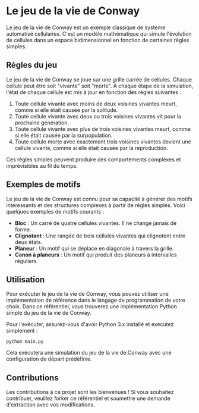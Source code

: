 <body>
	<h1>Le jeu de la vie de Conway</h1>
  <p>Le jeu de la vie de Conway est un exemple classique de système automatisé cellulaires. C'est un modèle mathématique qui simule l'évolution de cellules dans un espace bidimensionnel en fonction de certaines règles simples.</p>

<h2>Règles du jeu</h2>

<p>Le jeu de la vie de Conway se joue sur une grille carrée de cellules. Chaque cellule peut être soit "vivante" soit "morte". À chaque étape de la simulation, l'état de chaque cellule est mis à jour en fonction des règles suivantes :</p>

<ol>
	<li>Toute cellule vivante avec moins de deux voisines vivantes meurt, comme si elle était causée par la solitude.</li>
	<li>Toute cellule vivante avec deux ou trois voisines vivantes vit pour la prochaine génération.</li>
	<li>Toute cellule vivante avec plus de trois voisines vivantes meurt, comme si elle était causée par la surpopulation.</li>
	<li>Toute cellule morte avec exactement trois voisines vivantes devient une cellule vivante, comme si elle était causée par la reproduction.</li>
</ol>

<p>Ces règles simples peuvent produire des comportements complexes et imprévisibles au fil du temps.</p>

<h2>Exemples de motifs</h2>

<p>Le jeu de la vie de Conway est connu pour sa capacité à générer des motifs intéressants et des structures complexes à partir de règles simples. Voici quelques exemples de motifs courants :</p>

<ul>
	<li><strong>Bloc</strong> : Un carré de quatre cellules vivantes. Il ne change jamais de forme.</li>
	<li><strong>Clignotant</strong> : Une rangée de trois cellules vivantes qui clignotent entre deux états.</li>
	<li><strong>Planeur</strong> : Un motif qui se déplace en diagonale à travers la grille.</li>
	<li><strong>Canon à planeurs</strong> : Un motif qui produit des planeurs à intervalles réguliers.</li>
</ul>

<h2>Utilisation</h2>

<p>Pour exécuter le jeu de la vie de Conway, vous pouvez utiliser une implémentation de référence dans le langage de programmation de votre choix. Dans ce référentiel, vous trouverez une implémentation Python simple du jeu de la vie de Conway.</p>

<p>Pour l'exécuter, assurez-vous d'avoir Python 3.x installé et exécutez simplement :</p>

<pre><code>python main.py</code></pre>

<p>Cela exécutera une simulation du jeu de la vie de Conway avec une configuration de départ prédéfinie.</p>

<h2>Contributions</h2>

<p>Les contributions à ce projet sont les bienvenues ! Si vous souhaitez contribuer, veuillez forker ce référentiel et soumettre une demande d'extraction avec vos modifications.</p>
